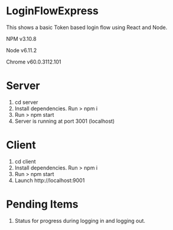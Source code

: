 # LoginFlowExpress
This shows a basic Token based login flow using React and Node.
 
 NPM v3.10.8
 
 Node v6.11.2
 
 Chrome v60.0.3112.101

# Server
1. cd server
2. Install dependencies. Run > npm i
3. Run > npm start
4. Server is running at port 3001 (localhost)

# Client
1. cd client
2. Install dependencies. Run > npm i
3. Run > npm start
4. Launch http://localhost:9001

# Pending Items
1. Status for progress during logging in and logging out.

